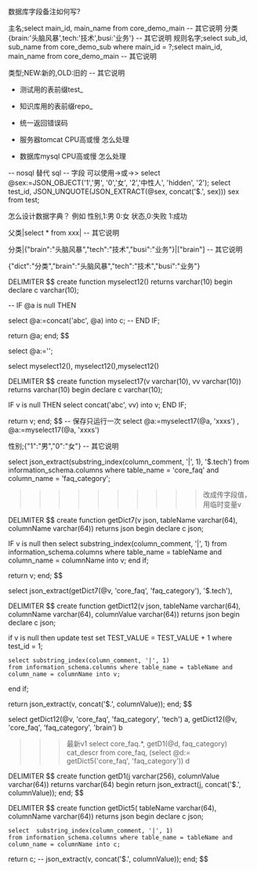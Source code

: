 

数据库字段备注如何写?


主名;select main_id, main_name from core_demo_main -- 其它说明
分类 {brain:'头脑风暴',tech:'技术',busi:'业务'}  -- 其它说明
规则名字;select sub_id, sub_name from core_demo_sub where main_id = ?;select main_id, main_name from core_demo_main -- 其它说明

类型;NEW:新的,OLD:旧的 -- 其它说明


* 测试用的表前缀test_
* 知识库用的表前缀repo_
* 统一返回错误码

* 服务器tomcat CPU高或慢 怎么处理
* 数据库mysql CPU高或慢 怎么处理

-- nosql 替代 sql
-- 字段 可以使用->或->>
select @sex:=JSON_OBJECT('1','男', '0','女', '2','中性人', 'hidden', '2');
select test_id, JSON_UNQUOTE(JSON_EXTRACT(@sex, concat('$.', sex))) sex from test;



怎么设计数据字典？
例如
性别,1:男 0:女
状态,0:失败 1:成功

父类|select * from xxx|  -- 其它说明

分类|{"brain":"头脑风暴","tech":"技术","busi":"业务"}|["brain"] -- 其它说明

{"dict":"分类","brain":"头脑风暴","tech":"技术","busi":"业务"}



DELIMITER $$ 
create function myselect12() returns varchar(10)
begin
declare c varchar(10); 

-- IF @a is null THEN 

select @a:=concat('abc', @a) into c;
-- END IF;

 return @a;
end;
$$

select @a:='';

select myselect12(), myselect12(),myselect12()





DELIMITER $$ 
create function myselect17(v varchar(10), vv varchar(10)) returns varchar(10)
begin
declare c varchar(10); 

IF v is null THEN
select concat('abc', vv) into v;
END IF;

 return v;
end;
$$
-- 保存只运行一次
select @a:=myselect17(@a, 'xxxs') , @a:=myselect17(@a, 'xxxs') 



性别;{"1":"男","0":"女"} -- 其它说明





 select json_extract(substring_index(column_comment, '|', 1), '$.tech')
 from information_schema.columns where table_name = 'core_faq' and column_name = 'faq_category';
 
 
 >>>>>>>>>>改成传字段值，用临时变量v
 
DELIMITER $$ 
create function getDict7(v json, tableName varchar(64), columnName varchar(64)) returns json
begin
declare c json; 

IF v is null then
 select substring_index(column_comment, '|', 1)
 from information_schema.columns where table_name = tableName and column_name = columnName into v;
end if;

return v;
end;
$$
 
select json_extract(getDict7(@v, 'core_faq', 'faq_category'), '$.tech'),




 
DELIMITER $$ 
create function getDict12(v json, tableName varchar(64), columnName varchar(64), columnValue varchar(64)) returns json
begin
declare c json; 

if v is null then
	update test set TEST_VALUE = TEST_VALUE + 1   where test_id = 1;

	select substring_index(column_comment, '|', 1)
	from information_schema.columns where table_name = tableName and column_name = columnName into v;
end if;

return json_extract(v, concat('$.', columnValue));
end;
$$
 
select getDict12(@v, 'core_faq', 'faq_category', 'tech') a, getDict12(@v, 'core_faq', 'faq_category', 'brain') b




>>>最新v1
select core_faq.*, getD1(@d, faq_category) cat_descr
from core_faq,
 (select @d:= getDict5('core_faq', 'faq_category')) d
 
 DELIMITER $$ 
create function getD1(j varchar(256), columnValue varchar(64)) returns varchar(64)
begin
return  json_extract(j, concat('$.', columnValue));
end;
$$

DELIMITER $$ 
create function getDict5( tableName varchar(64), columnName varchar(64)) returns json
begin
declare c json; 


	select  substring_index(column_comment, '|', 1)
	from information_schema.columns where table_name = tableName and column_name = columnName into c;


return  c; -- json_extract(v, concat('$.', columnValue));
end;
$$









